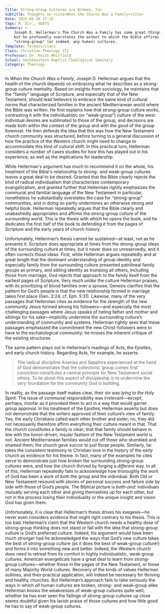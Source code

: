 ```yaml
---
Title: Strong-Group Cultures are Broken, Too
Subtitle: Thoughts on <cite>When the Church Was a Family</cite>
Date: 2015-05-28 17:25
Tags: M. Div., SEBTS
Summary: >
    Joseph D. Hellerman's The Church Was a Family has some great things to say,
    but he profoundly overstates the extent to which the Bible affirms
    "strong-group" (or indeed, any human) cultures.
Template: formats/class
Class: Christian Theology III
Professor: Dr. Keith Whitfield
School: Southeastern Baptist Theological Seminary
Category: Theology
...
```


In *When the Church Was a Family*, Joseph D. Hellerman argues that the health of
the church depends on embracing what he describes as a strong-group culture
mentality. Based on insights from sociology, he maintains that the "family"
language of Scripture, and especially that of the New Testament, should lead
believers to embrace the same kind of cultural norms that characterized families
in the ancient Mediterranean world where the Bible was written. He first
explains how that strong-group culture works, contrasting it with the
individualistic (or “weak-group”) culture of the west: individual desires are
sublimated to those of the group, and decisions are made both within the context
of the group and with the good of the group foremost. He then defends the idea
that this was how the New Testament church community was structured, before
turning to a general discussion of how the practice of the Western church might
need to change to accommodate this kind of cultural shift. In this practical
turn, Hellerman considers a number of cases studies for how this has played out
in his experience, as well as the implications for leadership.

While Hellerman's argument has much to recommend it on the whole, his treatment
of the Bible's relationship to strong- and weak-group cultures leaves a great
deal to be desired. Granted that the Bible clearly rejects the kind of radical
individualism that characterizes contemporary evangelicalism, and granted
further that Hellerman rightly emphasizes the communal and familial language of
the New Testament in particular, nonetheless he substantially overstates the
case for “strong-group” communities, and in doing so partly undermines an
otherwise strong and helpful book. Hellerman repeatedly argues that the Bible
clearly and unabashedly appropriates and affirms the strong-group culture of the
surrounding world. This is the thesis with which he opens the book, and he
dedicates the first half of the book to defending it from the pages of Scripture
and the early years of church history.

Unfortunately, Hellerman’s thesis cannot be sustained—at least, not as he
presents it. Scripture does appropriate at times from the strong-group ideas of
the surrounding culture at times, but it never does so unreservedly, and it
often corrects those ideas. First, while Hellerman argues repeatedly and at
great length that the dominant understanding of group identity and especially
family from the surrounding culture presented patrilineal family groups as
primary, and sibling identity as trumping all others, including those from
marriage, God rejects that approach to the family itself from the earliest pages
of Scripture. Very much *unlike* the culture Hellerman praises, with its
prioritizing of blood families over a spouse, Genesis clarifies that the pattern
for God’s people is that the new relationship formed in marriage takes first
place (Gen. 2:24; cf. Eph. 5:31). Likewise, many of the very passages that
Hellerman cites as evidence for the strength of the new community Jesus formed
among his followers—and especially the most challenging passages where Jesus
speaks of hating father and mother and siblings for his sake—implicitly
undermine the surrounding culture’s understanding of community and systems.
Hellerman rightly sees that these passages emphasized the commitment the new
Christ-followers were to have to the eschatological community; he misses the
inherent critique of the existing structures.

The same pattern plays out in Hellerman’s readings of Acts, the Epistles, and
early church history. Regarding Acts, for example, he asserts:

> The radical discipline Ananias and Sapphira experienced at the hand of God
> demonstrates that the collectivist ‘group comes first’ conviction constitutes
> a central principle for New Testament social ethics. To lie about this aspect
> of discipleship is to undermine the very foundation for the community God is
> building.

In reality, as the passage itself makes clear, their sin was *lying to the Holy
Spirit*. The issue of communal responsibility was irrelevant—except, perhaps,
insofar as it provoked them to act in a way that would garner group approval. In
his treatment of the Epistles, Hellerman asserts but does not demonstrate that
the writers approved of their culture’s view of family. Yes, the early
Christians called each other brother and sister; no, they did not necessarily
therefore affirm everything their culture meant in that. That the church
constitutes a family is clear; that that family should behave in line with the
honor-driven, insular fashion of the New Testament world is not. Ancient
Mediterranean families would cut off those who stumbled and shamed them; the
church gave succor to just those people. Similarly, he takes the consistent
testimony to Christian love in the history of the early church as evidence for
his theme. In fact, many of the examples he cites serve to demonstrate just how
broken the surrounding strong-group cultures were, and how the church thrived by
forging a *different* way. In all of this, Hellerman repeatedly fails to
acknowledge how thoroughly the work of God has been a work of *both* the group
and the individual. Both Old or New Testament resound with stories of personal
success and failure side by side with those of God’s people. The Biblical
picture is *both-and*: individuals mutually serving each other and giving
themselves up for each other, but not in the process losing their individuality
or the unique insight and vision God has given them.

Unfortunately, it is clear that Hellerman’s thesis drives his exegesis—he never
even considers evidence that might right contrary to his thesis. This is too
bad. Hellerman’s claim that the Western church needs a healthy dose of
strong-group thinking does not stand or fall with the idea that strong-group
culture is God’s preferred culture. Indeed, his argument would have been much
stronger had he acknowledged the ways that God’s new culture takes the best of
strong-group culture (as it does the best of weak-group culture!) and forms it
into something new and better. Indeed, the Western church *does* need to retreat
from its comfort in highly individualistic, weak-group cultures. American
evangelicals have a great deal to learn from strong-group cultures—whether those
in the pages of the New Testament, or those of many Majority World cultures.
Recovery of the kinds of values Hellerman outlines, and their practical
application, will indeed be necessary for thriving and healthy churches. But
Hellerman’s approach fails to take seriously the ways in which *all* human
cultures are broken, strong- and weak-group alike. Hellerman knows the
weaknesses of weak-group cultures quite well; whether he has ever seen the
failings of strong-group cultures up close seems doubtful given his lavish
praise of those cultures and how little good he has to say of weak-group
cultures.
